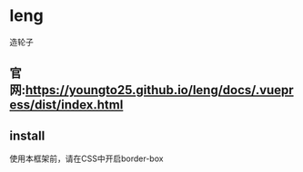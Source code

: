 # leng

造轮子

## 官网:https://youngto25.github.io/leng/docs/.vuepress/dist/index.html

## install

使用本框架前，请在CSS中开启border-box
